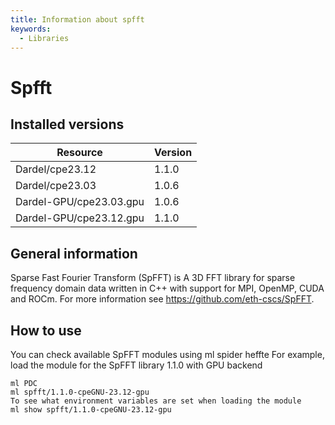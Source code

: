 ```yaml
---
title: Information about spfft
keywords:
  - Libraries
---
```

# Spfft

## Installed versions

| Resource | Version |
|---|---|
| Dardel/cpe23.12 | 1.1.0 |
| Dardel/cpe23.03 | 1.0.6 |
| Dardel-GPU/cpe23.03.gpu | 1.0.6 |
| Dardel-GPU/cpe23.12.gpu | 1.1.0 |

## General information

Sparse Fast Fourier Transform (SpFFT) is A 3D FFT library for sparse frequency domain data written in C++ with support for MPI, OpenMP, CUDA and ROCm. For more information see https://github.com/eth-cscs/SpFFT.

## How to use

You can check available SpFFT modules using
ml spider heffte
For example, load the module for the SpFFT library 1.1.0 with GPU backend
```
ml PDC
ml spfft/1.1.0-cpeGNU-23.12-gpu
To see what environment variables are set when loading the module
ml show spfft/1.1.0-cpeGNU-23.12-gpu
```

